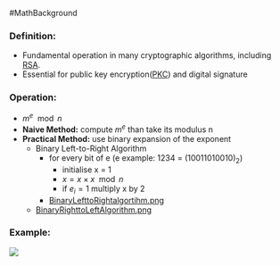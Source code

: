#MathBackground 
### Definition:
- Fundamental operation in many cryptographic algorithms, including [RSA](RSA.md).
- Essential for public key encryption([PKC](PKC.md)) and digital signature 
### Operation: 
- $m^e\mod n$
- **Naive Method:** compute $m^e$ than take its modulus n
- **Practical Method:** use binary expansion of the exponent
	- Binary Left-to-Right Algorithm
		- for every bit of e (e example: 1234 = $(10011010010)_2$)
			- initialise x = 1
			- $x = x \times x\mod n$
			- if $e_i = 1$ multiply x by 2
		- [BinaryLefttoRightalgortihm.png](BinaryLefttoRightalgortihm.png)
	- [BinaryRighttoLeftAlgorithm.png](BinaryRighttoLeftAlgorithm.png)
### Example:
![](modularExpo.png)